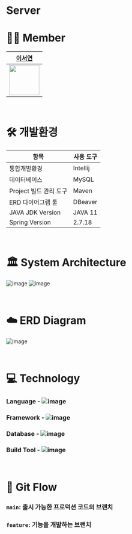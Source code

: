 # Server

# 👩‍💻 Member
| [이서연](https://github.com/SeoYeonLee12) |  
|-------------|  
|<img src="https://avatars.githubusercontent.com/u/134525851?v=4" width = 80>|

<br>

# 🛠️ 개발환경
| 항목                   | 사용 도구       |
|------------------------|----------------|
| 통합개발환경           | Intellij       |
| 데이터베이스           | MySQL          |
| Project 빌드 관리 도구 | Maven          |
| ERD 다이어그램 툴      | DBeaver        |
| JAVA JDK Version       | JAVA 11        |
| Spring Version         | 2.7.18         |

<br>

# 🏛️ System Architecture
![image](https://github.com/user-attachments/assets/8c6758bb-db26-4031-9b48-d37eefeb494d)
![image](https://github.com/user-attachments/assets/ac51a897-112d-41e1-8fe3-c59f241220da)

<br>

# ☁️ ERD Diagram
![image](https://github.com/user-attachments/assets/3fe03941-78d7-4a53-bfb5-4ecfc3e41a00)

<br>

# 💻 Technology
### Language - ![image](https://camo.githubusercontent.com/0bab53d622fb76c812b78d69a4a3fb5fd67f80923601b8f609790cd7fd3bbc33/68747470733a2f2f696d672e736869656c64732e696f2f62616467652f4a61766125323031312d4544384230303f7374796c653d666f722d7468652d6261646765266c6f676f3d6f70656e6a646b266c6f676f436f6c6f723d7768697465)
### Framework - ![image](https://camo.githubusercontent.com/0eca6769e181842d27850c17afc037ecf3f09ba26a1b508c6854d0cce31694cb/68747470733a2f2f696d672e736869656c64732e696f2f62616467652f537072696e672d3644423333463f7374796c653d666f722d7468652d6261646765266c6f676f3d737072696e67266c6f676f436f6c6f723d7768697465)
### Database - ![image](https://img.shields.io/badge/MySQL-4479A1?style=for-the-badge&logo=MySQL&logoColor=white)
### Build Tool - ![image](https://private-user-images.githubusercontent.com/134525851/329456352-46dd7801-40a8-4161-8ecd-ac04bb56ccb7.png?jwt=eyJhbGciOiJIUzI1NiIsInR5cCI6IkpXVCJ9.eyJpc3MiOiJnaXRodWIuY29tIiwiYXVkIjoicmF3LmdpdGh1YnVzZXJjb250ZW50LmNvbSIsImtleSI6ImtleTUiLCJleHAiOjE3MzcwNDk1MTIsIm5iZiI6MTczNzA0OTIxMiwicGF0aCI6Ii8xMzQ1MjU4NTEvMzI5NDU2MzUyLTQ2ZGQ3ODAxLTQwYTgtNDE2MS04ZWNkLWFjMDRiYjU2Y2NiNy5wbmc_WC1BbXotQWxnb3JpdGhtPUFXUzQtSE1BQy1TSEEyNTYmWC1BbXotQ3JlZGVudGlhbD1BS0lBVkNPRFlMU0E1M1BRSzRaQSUyRjIwMjUwMTE2JTJGdXMtZWFzdC0xJTJGczMlMkZhd3M0X3JlcXVlc3QmWC1BbXotRGF0ZT0yMDI1MDExNlQxNzQwMTJaJlgtQW16LUV4cGlyZXM9MzAwJlgtQW16LVNpZ25hdHVyZT04OGNmZWNlNzNlOTY4OWJhMzk3ZDVkZDc3NmY5ZmI0ODI5YTlmMGY0ODBkNDEyNjFhYWVkYjMzZmYzNmNkYTBhJlgtQW16LVNpZ25lZEhlYWRlcnM9aG9zdCJ9.Hz_P-IReQf7u2t7vInEgAoJ8cPyEAfs8CvujwjGE6tU)

<br>

# 🧩 Git Flow
### `main`: 출시 가능한 프로덕션 코드의 브랜치
### `feature`: 기능을 개발하는 브랜치
